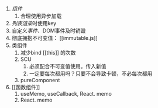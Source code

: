 1. *组件* 
	1. 合理使用异步加载
2. *列表渲染*时使用key
3. 自定义*事件*、DOM事件及时销毁
4. 彻底拥抱不可变值： [[immutable.js]] 
5. 类组件
	1. 减少bind [[this]] 的次数
	2. SCU
		1. 必须配合不可变值使用。传入新值
		2. 一定要每次都用吗？只要不会导致卡顿，不必每次都用
	3. pureComponent
6. [[函数组件]] 
	1. useMemo, useCallback, React. memo
	2. React. memo
